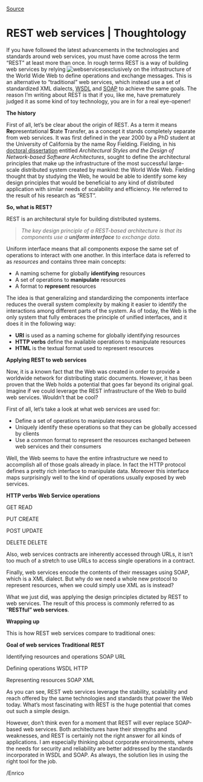 [Source](http://megakemp.com/2008/11/21/rest-web-services/ "Permalink to REST web services | Thoughtology")

# REST web services | Thoughtology

If you have followed the latest advancements in the technologies and standards around web services, you must have come across the term “REST” at least more than once.
In rough terms REST is a way of building web services by relying ![webservices][1]exclusively on the infrastructure of the World Wide Web to define operations and exchange messages. This is an alternative to “traditional” web services, which instead use a set of standardized XML dialects, [WSDL][2] and [SOAP][3] to achieve the same goals.
The reason I’m writing about REST is that if you, like me, have prematurely judged it as some kind of toy technology, you are in for a real eye-opener!

**The history**

First of all, let’s be clear about the origin of REST. As a term it means **Re**presentational **S**tate **T**ransfer, as a concept it stands completely separate from web services.
It was first defined in the year 2000 by a PhD student at the University of California by the name Roy Fielding. Fielding, in his [doctoral dissertation][4] entitled _Architectural Styles and the Design of Network-based Software Architectures_, sought to define the architectural principles that make up the infrastructure of the most successful large-scale distributed system created by mankind: the World Wide Web.
Fielding thought that by studying the Web, he would be able to identify some key design principles that would be beneficial to any kind of distributed application with similar needs of scalability and efficiency. He referred to the result of his research as “REST”.

**So, what is REST?**

REST is an architectural style for building distributed systems.

> _The key design principle of a REST-based architecture is that its components use a **uniform interface** to exchange data._

Uniform interface means that all components expose the same set of operations to interact with one another. In this interface data is referred to as _resources_ and contains three main concepts:

  * A naming scheme for globally **identifying** resources
  * A set of operations to **manipulate** resources
  * A format to **represent** resources

The idea is that generalizing and standardizing the components interface reduces the overall system complexity by making it easier to identify the interactions among different parts of the system.
As of today, the Web is the only system that fully embraces the principle of unified interfaces, and it does it in the following way:

  * **URI** is used as a naming scheme for globally identifying resources
  * **HTTP verbs** define the available operations to manipulate resources
  * **HTML** is the textual format used to represent resources

**Applying REST to web services**

Now, it is a known fact that the Web was created in order to provide a worldwide network for distributing static documents. However, it has been proven that the Web holds a potential that goes far beyond its original goal. Imagine if we could leverage the REST infrastructure of the Web to build web services. Wouldn’t that be cool?

First of all, let’s take a look at what web services are used for:

  * Define a set of operations to manipulate resources
  * Uniquely identify these operations so that they can be globally accessed by clients
  * Use a common format to represent the resources exchanged between web services and their consumers

Well, the Web seems to have the entire infrastructure we need to accomplish all of those goals already in place. In fact the HTTP protocol defines a pretty rich interface to manipulate data. Moreover this interface maps surprisingly well to the kind of operations usually exposed by web services.

**HTTP verbs**
**Web Service operations**

GET
READ

PUT
CREATE

POST
UPDATE

DELETE
DELETE

Also, web services contracts are inherently accessed through URLs, it isn’t too much of a stretch to use URLs to access single operations in a contract.

Finally, web services encode the contents of their messages using SOAP, which is a XML dialect. But why do we need a whole new protocol to represent resources, when we could simply use XML as is instead?

What we just did, was applying the design principles dictated by REST to web services. The result of this process is commonly referred to as “**RESTful” web services**.

**Wrapping up**

This is how REST web services compare to traditional ones:

**Goal of web services**
**Traditional**
**REST**

Identifying resources and operations
SOAP
URL

Defining operations
WSDL
HTTP

Representing resources
SOAP
XML

As you can see, REST web services leverage the stability, scalability and reach offered by the same technologies and standards that power the Web today. What’s most fascinating with REST is the huge potential that comes out such a simple design.

However, don’t think even for a moment that REST will ever replace SOAP-based web services. Both architectures have their strengths and weaknesses, and REST is certainly not the right answer for all kinds of applications. I am especially thinking about corporate environments, where the needs for security and reliability are better addressed by the standards incorporated in WSDL and SOAP.
As always, the solution lies in using the right tool for the job.

/Enrico

   [1]: http://megakemp.files.wordpress.com/2008/11/webservices-thumb.jpg?w=100&h=100
   [2]: http://www.w3.org/TR/wsdl
   [3]: http://www.w3.org/TR/soap/
   [4]: http://www.ics.uci.edu/~fielding/pubs/dissertation/top.htm
